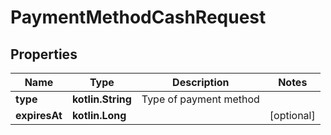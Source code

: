 
# PaymentMethodCashRequest

## Properties
Name | Type | Description | Notes
------------ | ------------- | ------------- | -------------
**type** | **kotlin.String** | Type of payment method | 
**expiresAt** | **kotlin.Long** |  |  [optional]



